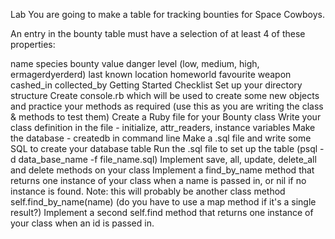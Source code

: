 Lab
You are going to make a table for tracking bounties for Space Cowboys.

An entry in the bounty table must have a selection of at least 4 of these properties:

name
species
bounty value
danger level (low, medium, high, ermagerdyerderd)
last known location
homeworld
favourite weapon
cashed_in
collected_by
Getting Started Checklist
Set up your directory structure
Create console.rb which will be used to create some new objects and practice your methods as required (use this as you are writing the class & methods to test them)
Create a Ruby file for your Bounty class
Write your class definition in the file - initialize, attr_readers, instance variables
Make the database - createdb in command line
Make a .sql file and write some SQL to create your database table
Run the .sql file to set up the table (psql -d data_base_name -f file_name.sql)
Implement save, all, update, delete_all and delete methods on your class
Implement a find_by_name method that returns one instance of your class when a name is passed in, or nil if no instance is found. Note: this will probably be another class method self.find_by_name(name) (do you have to use a map method if it's a single result?)
Implement a second self.find method that returns one instance of your class when an id is passed in.
